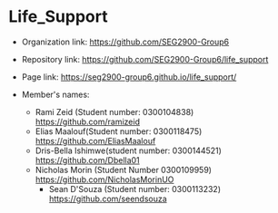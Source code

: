 # Life_Support
- Organization link: https://github.com/SEG2900-Group6
- Repository link: https://github.com/SEG2900-Group6/life_support
- Page link: https://seg2900-group6.github.io/life_support/

- Member's names:
	- Rami Zeid (Student number: 0300104838)  https://github.com/ramizeid
	- Elias Maalouf(Student number: 0300118475) https://github.com/EliasMaalouf
	- Dris-Bella Ishimwe(student number: 0300144521) https://github.com/Dbella01
	- Nicholas Morin (Student Number 0300109959) https://github.com/NicholasMorinUO
    	- Sean D'Souza (Student number: 0300113232) https://github.com/seendsouza
